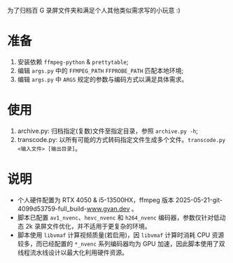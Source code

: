 为了归档百 G 录屏文件夹和满足个人其他类似需求写的小玩意 :)

# 准备

1. 安装依赖 `ffmpeg-python` & `prettytable`;
2. 编辑 `args.py` 中的 `FFMPEG_PATH` `FFPROBE_PATH` 匹配本地环境;
3. 编辑 `args.py` 中 `ARGS` 规定的参数与编码方式以满足具体需求。

# 使用

1. archive.py: 归档指定(复数)文件至指定目录，参照 `archive.py -h`;
2. transcode.py: 以所有可能的方式转码指定文件生成多个文件。`transcode.py <输入文件> [输出目录]`。

# 说明

-   个人硬件配置为 RTX 4050 & i5-13500HX，ffmpeg 版本 2025-05-21-git-4099d53759-full_build-www.gyan.dev 。
-   脚本已配置 `av1_nvenc`、`hevc_nvenc` 和 `h264_nvenc` 编码器，参数仅针对低动态 2k 录屏文件优化，并不适用于更复杂的环境。
-   脚本使用 `libvmaf` 计算视频质量(若启用)，因 `libvmaf` 计算时消耗 CPU 资源较多，而已经配置的 `*_nvenc` 系列编码器均为 GPU 加速，因此脚本使用了双线程流水线设计以最大化利用硬件资源。
